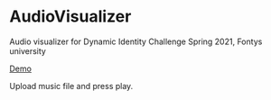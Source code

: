 # AudioVisualizer
Audio visualizer for Dynamic Identity Challenge Spring 2021, Fontys university

[Demo](https://dynamic-identity-audio.netlify.app/)

Upload music file and press play.
